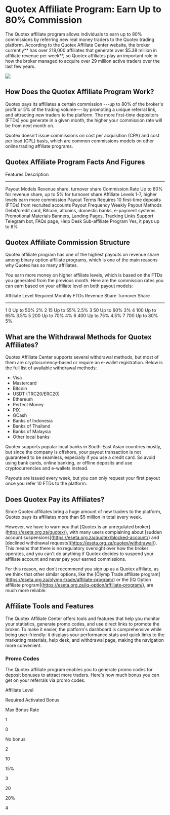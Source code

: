 # Quotex Affiliate Program: Earn Up to 80% Commission

The Quotex affiliate program allows individuals to earn up to 80%
commissions by referring new real money traders to the Quotex trading
platform. According to the Quotex Affiliate Center website, the broker
currently\*\* has over 218,000 affiliates that generate over \$5.38
million in affiliate revenue per week\*\*, so Quotex affiliates play an
important role in how the broker managed to acquire over 29 million
active traders over the last few years.

[![](https://static.quotex.io/files/3_en/300_250.jpg)](https://traff.sbs/brokerqxlid)

## How Does the Quotex Affiliate Program Work?

Quotex pays its affiliates a certain commission ---up to 80% of the
broker\'s profit or 5% of the trading volume--- by promoting a unique
referral link, and attracting new traders to the platform. The more
first-time depositors (FTDs) you generate in a given month, the higher
your commission rate will be from next month on.

Quotex doesn't issue commissions on cost per acquisition (CPA) and cost
per lead (CPL) basis, which are common commissions models on other
online trading affiliate programs.

## Quotex Affiliate Program Facts And Figures

  Features                Description
  ----------------------- -------------------------------------------------------------------------
  Payout Models           Revenue share, turnover share
  Commission Rate         Up to 80% for revenue share, up to 5% for turnover share
  Affiliate Levels        1-7, higher levels earn more commission
  Payout Terms            Requires 10 first-time deposits (FTDs) from recruited accounts
  Payout Frequency        Weekly
  Payout Methods          Debit/credit card, Bitcoin, altcoins, domestic banks, e-payment systems
  Promotional Materials   Banners, Landing Pages, Tracking Links
  Support                 Telegram bot, FAQs page, Help Desk
  Sub-affiliate Program   Yes, it pays up to 8%

## Quotex Affiliate Commission Structure

Quotex affiliate program has one of the highest payouts on revenue share
among binary option affiliate programs, which is one of the main reasons
why Quotex has so many affiliates.

You earn more money on higher affiliate levels, which is based on the
FTDs you generated from the previous month. Here are the commission
rates you can earn based on your affiliate level on both payout models:

  Affiliate Level   Required Monthly FTDs   Revenue Share   Turnover Share
  ----------------- ----------------------- --------------- ----------------
  1                 0                       Up to 50%       2%
  2                 15                      Up to 55%       2.5%
  3                 50                      Up to 60%       3%
  4                 100                     Up to 65%       3.5%
  5                 200                     Up to 70%       4%
  6                 400                     Up to 75%       4.5%
  7                 700                     Up to 80%       5%

## What are the Withdrawal Methods for Quotex Affiliates?

Quotex Affiliate Center supports several withdrawal methods, but most of
them are cryptocurrency-based or require an e-wallet registration. Below
is the full list of available withdrawal methods:

-   Visa
-   Mastercard
-   Bitcoin
-   USDT (TRC20/ERC20)
-   Ethereum
-   Perfect Money
-   PIX
-   GCash
-   Banks of Indonesia
-   Banks of Thailand
-   Banks of Malaysia
-   Other local banks

Quotex supports popular local banks in South-East Asian countries
mostly, but since the company is offshore, your payout transaction is
not guaranteed to be seamless, especially if you use a credit card. So
avoid using bank cards, online banking, or offline deposits and use
cryptocurrencies and e-wallets instead.

Payouts are issued every week, but you can only request your first
payout once you refer 10 FTDs to the platform.

## Does Quotex Pay its Affiliates?

Since Quotex affiliates bring a huge amount of new traders to the
platform, Quotex pays its affiliates more than \$5 million in total
every week.

However, we have to warn you that \[Quotex is an unregulated
broker\](https://eseta.org.za/quotex/), with many users complaining
about \[sudden account
suspensions\](https://eseta.org.za/quotex/blocked-account/) and
\[declined withdrawal
requests\](https://eseta.org.za/quotex/withdrawal/). This means that
there is no regulatory oversight over how the broker operates, and you
can't do anything if Quotex decides to suspend your affiliate account
and never pay your earned commissions.

For this reason, we don't recommend you sign up as a Quotex affiliate,
as we think that other similar options, like the \[Olymp Trade affiliate
program\](https://eseta.org.za/olymp-trade/affiliate-program/) or the
\[IQ Option affiliate
program\](https://eseta.org.za/iq-option/affiliate-program/), are much
more reliable.

## Affiliate Tools and Features

The Quotex Affiliate Center offers tools and features that help you
monitor your statistics, generate promo codes, and use direct links to
promote the broker. To make it easier, the platform's dashboard is
comprehensive while being user-friendly: it displays your performance
stats and quick links to the marketing materials, help desk, and
withdrawal page, making the navigation more convenient.

### Promo Codes

The Quotex affiliate program enables you to generate promo codes for
deposit bonuses to attract more traders. Here's how much bonus you can
get on your referrals via promo codes:

Affiliate Level

Required Activated Bonus

Max Bonus Rate

1

0

No bonus

2

10

15%

3

20

20%

4

